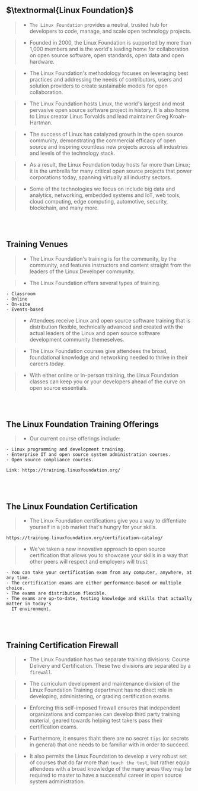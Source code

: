 ## $\textnormal{Linux Foundation}$

> - `The Linux Foundation` provides a neutral, trusted hub for developers to
    code, manage, and scale open technology projects.

> - Founded in 2000, the Linux Foundation is supported by more than 1,000
    members and is the world's leading home for collaboration on open
    source software, open standards, open data and open hardware.

> - The Linux Foundation's methodology  focuses on leveraging best practices
    and addressing the needs of contributors, users and solution providers to
    create sustainable models for open collaboration.

> - The Linux Foundation hosts Linux, the world's largest and most pervasive
    open source software project in history. It is also home to Linux creator
    Linus Torvalds and lead maintainer Greg Kroah-Hartman.

> - The success of Linux has catalyzed growth in the open source community,
    demonstrating the commercial efficacy of open source and inspiring
    countless new projects across all industries and levels of the technology
    stack.

> - As a result, the Linux Foundation today hosts far more than Linux; it is
    the umbrella for many critical open source projects that power corporations
    today, spanning virtually all industry sectors.

> - Some of the technologies we focus on include big data and analytics,
    networking, embedded systems and IoT, web tools, cloud computing, edge
    computing, automotive, security, blockchain, and many more.



<br />
<br />



## Training Venues
> - The Linux Foundation's training is for the community, by the community, and
    features instructors and content straight from the leaders of the Linux
    Developer community.

> - The Linux Foundation offers several types of training.

```plaintext
- Classroom
- Online
- On-site
- Events-based
```

> - Attendees receive Linux and open source software training that is distribution
    flexible, technically advanced and created with the actual leaders of the Linux
    and open source software development community themeselves.

> - The Linux Foundation courses give attendees the broad, foundational knowledge and
    networking needed to thrive in their careers today.

> - With either online or in-person training, the Linux Foundation classes can keep
    you or your developers ahead of the curve on open source essentials.

<br />
<br />



## The Linux Foundation Training Offerings
> - Our current course offerings include:

```plaintext
- Linux programming and development training.
- Enterprise IT and open source system administration courses.
- Open source compliance courses.

Link: https://training.linuxfoundation.org/
```

<br />
<br />



## The Linux Foundation Certification
> - The Linux Foundation certifications give you a way to diffentiate yourself in a
    job market that's hungry for your skills.

```plaintext
https://training.linuxfoundation.org/certification-catalog/
```

> - We've taken a new innovative approach to open source certification that allows
    you to showcase your skills in a way that other peers will respect and employers
    will trust:

```plaintext
- You can take your certification exam from any computer, anywhere, at any time.
- The certification exams are either performance-based or multiple choice.
- The exams are distribution flexible.
- The exams are up-to-date, testing knowledge and skills that actually matter in today's
  IT environment.
```

<br />
<br />



## Training Certification Firewall
> - The Linux Foundation has two separate training divisions: Course Delivery and Certification.
    These two divisions are separated by a `firewall`.

> - The curriculum development and maintenance division of the Linux Foundation Training
    department has no direct role in developing, administering, or grading certification exams.

> - Enforcing this self-imposed firewall ensures that independent organizations and companies
    can develop third party training material, geared towards helping test takers pass their
    certification exams.

> - Furthermore, it ensures thaht there are no secret `tips` (or secrets in general) that one
    needs to be familiar with in order to succeed.

> - It also permits the Linux Foundation to develop a very robust set of courses that do far more
    than `teach the test`, but rather equip attendees with a broad knowledge of the many areas
    they may be required to master to have a successful career in open source system administration.
